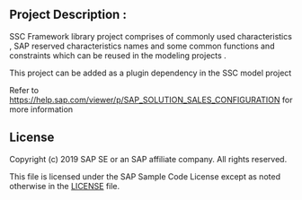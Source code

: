 ## Project Description :

SSC Framework library project comprises of commonly used characteristics , SAP reserved characteristics names and some common functions and constraints which can be reused in the modeling projects . 

This project can be added as a plugin dependency in the SSC model project

Refer to https://help.sap.com/viewer/p/SAP_SOLUTION_SALES_CONFIGURATION for more information


## License

Copyright (c) 2019 SAP SE or an SAP affiliate company. All rights reserved. 

This file is licensed under the SAP Sample Code License except as noted otherwise in the [LICENSE](LICENSE) file.